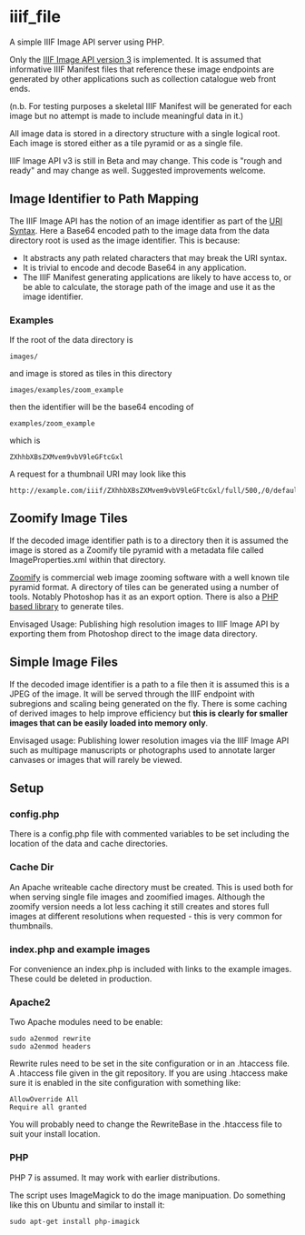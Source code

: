 # iiif_file

A simple IIIF Image API server using PHP.

Only the [IIIF Image API version 3](https://iiif.io/api/image/3.0/) is implemented. It is assumed that informative IIIF Manifest files that reference these image endpoints are generated by other applications such as collection catalogue web front ends.

(n.b. For testing purposes a skeletal IIIF Manifest will be generated for each image but no attempt is made to include meaningful data in it.)

All image data is stored in a directory structure with a single logical root. Each image is stored either as a tile pyramid or as a single file.

IIIF Image API v3 is still in Beta and may change. This code is "rough and ready" and may change as well. Suggested improvements welcome.

## Image Identifier to Path Mapping

The IIIF Image API has the notion of an image identifier as part of the [URI Syntax](https://iiif.io/api/image/3.0/#2-uri-syntax). Here a Base64 encoded path to the image data from the data directory root is used as the image identifier. This is because:

* It abstracts any path related characters that may break the URI syntax.
* It is trivial to encode and decode Base64 in any application.
* The IIIF Manifest generating applications are likely to have access to, or be able to calculate, the storage path of the image and use it as the image identifier.

### Examples

If the root of the data directory is 

	images/

and image is stored as tiles in this directory

	images/examples/zoom_example

then the identifier will be the base64 encoding of 

	examples/zoom_example

which is

	ZXhhbXBsZXMvem9vbV9leGFtcGxl

A request for a thumbnail URI may look like this

	http://example.com/iiif/ZXhhbXBsZXMvem9vbV9leGFtcGxl/full/500,/0/default.jpg

## Zoomify Image Tiles

If the decoded image identifier path is to a directory then it is assumed the image is stored as a Zoomify tile pyramid with a metadata file called ImageProperties.xml within that directory.

[Zoomify](http://www.zoomify.com/) is commercial web image zooming software with a well known tile pyramid format. A directory of tiles can be generated using a number of tools. Notably Photoshop has it as an export option. There is also a [PHP based library](https://packagist.org/packages/daniel-km/zoomify) to generate tiles.

Envisaged Usage: Publishing high resolution images to IIIF Image API by exporting them from Photoshop direct to the image data directory.

## Simple Image Files

If the decoded image identifier is a path to a file then it is assumed this is a JPEG of the image. It will be served through the IIIF endpoint with subregions and scaling being generated on the fly. There is some caching of derived images to help improve efficiency but __this is clearly for smaller images that can be easily loaded into memory only__.

Envisaged usage: Publishing lower resolution images via the IIIF Image API such as multipage manuscripts or photographs used to annotate larger canvases or images that will rarely be viewed.

##  Setup

### config.php

There is a config.php file with commented variables to be set including the location of the data and cache directories.

### Cache Dir

An Apache writeable cache directory must be created. This is used both for when serving single file images and zoomified images. Although the zoomify version needs a lot less caching it still creates and stores full images at different resolutions when requested - this is very common for thumbnails.

### index.php and example images

For convenience an index.php is included with links to the example images. These could be deleted in production.

### Apache2

Two Apache modules need to be enable:

	sudo a2enmod rewrite
	sudo a2enmod headers

Rewrite rules need to be set in the site configuration or in an .htaccess file. A .htaccess file given in the git repository. If you are using .htaccess make sure it is enabled in the site configuration with something like:

	AllowOverride All
	Require all granted

You will probably need to change the RewriteBase in the .htaccess file to suit your install location.

### PHP 

PHP 7 is assumed. It may work with earlier distributions.

The script uses ImageMagick to do the image manipuation. Do something like this on Ubuntu and similar to install it:

	sudo apt-get install php-imagick







